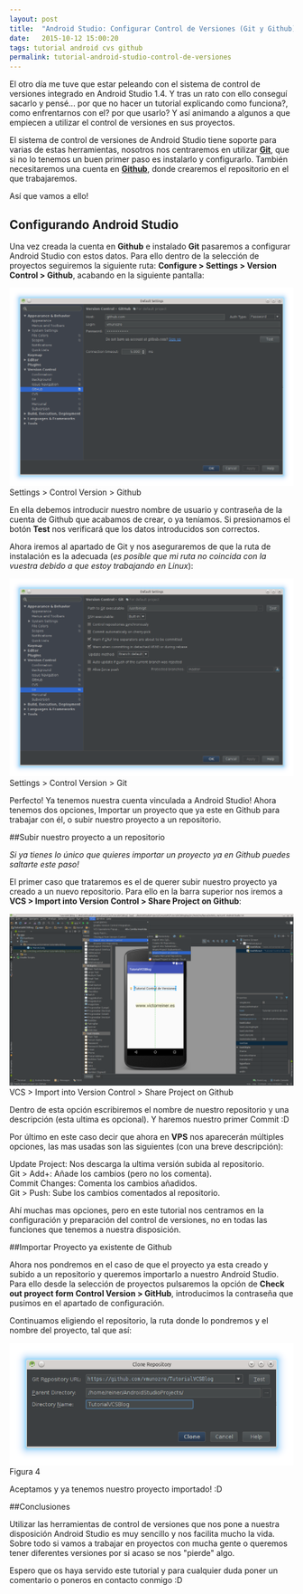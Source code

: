 ```yaml
---
layout: post
title:  "Android Studio: Configurar Control de Versiones (Git y Github)"
date:   2015-10-12 15:00:20
tags: tutorial android cvs github
permalink: tutorial-android-studio-control-de-versiones
---
```


El otro día me tuve que estar peleando con el sistema de control de versiones integrado en Android Studio 1.4. Y tras un rato con ello conseguí sacarlo y pensé... por que no hacer un tutorial explicando como funciona?, como enfrentarnos con el? por que usarlo? Y así animando a algunos a que empiecen a utilizar el control de versiones en sus proyectos.

El sistema de control de versiones de Android Studio tiene soporte para varias de estas herramientas, nosotros nos centraremos en utilizar **[Git][giturl]**, que si no lo tenemos un buen primer paso es instalarlo y configurarlo. También necesitaremos una cuenta en **[Github][githuburl]**, donde crearemos el repositorio en el que trabajaremos.

Así que vamos a ello!

## Configurando Android Studio

Una vez creada la cuenta en **Github** e instalado **Git** pasaremos a configurar Android Studio con estos datos. Para ello dentro de la selección de proyectos seguiremos la siguiente ruta: **Configure > Settings > Version Control > Github**, acabando en la siguiente pantalla:

<div class="ui centered card">
  <div class="image">
    <a href="/images/android-cvs-1.png"><img src="/images/android-cvs-1.png"></a>
  </div>
  <div class="content">
    <div class="description">
      Settings > Control Version > Github
    </div>
  </div>
</div>

En ella debemos introducir nuestro nombre de usuario y contraseña de la cuenta de Github que acabamos de crear, o ya teníamos. Si presionamos el botón **Test** nos verificará que los datos introducidos son correctos.

Ahora iremos al apartado de Git y nos aseguraremos de que la ruta de instalación es la adecuada (*es posible que mi ruta no coincida con la vuestra debido a que estoy trabajando en Linux*):

<div class="ui centered card">
  <div class="image">
    <a href="/images/android-cvs-3.png"><img src="/images/android-cvs-3.png"></a>
  </div>
  <div class="content">
    <div class="description">
      Settings > Control Version > Git
    </div>
  </div>
</div>

Perfecto! Ya tenemos nuestra cuenta vinculada a Android Studio! Ahora tenemos dos opciones, Importar un proyecto que ya este en Github para trabajar con él, o subir nuestro proyecto a un repositorio.

##Subir nuestro proyecto a un repositorio

*Si ya tienes lo único que quieres importar un proyecto ya en Github puedes saltarte este paso!*

El primer caso que trataremos es el de querer subir nuestro proyecto ya creado a un nuevo repositorio. Para ello en la barra superior nos iremos a **VCS > Import into Version Control > Share Project on Github**:

<div class="ui centered card">
  <div class="image">
    <a href="/images/android-cvs-4.png"><img src="/images/android-cvs-4.png"></a>
  </div>
  <div class="content">
    <div class="description">
      VCS > Import into Version Control > Share Project on Github
    </div>
  </div>
</div>

Dentro de esta opción escribiremos el nombre de nuestro repositorio y una descripción (esta ultima es opcional). Y haremos nuestro primer Commit :D

Por último en este caso decir que ahora en **VPS** nos aparecerán múltiples opciones, las mas usadas son las siguientes (con una breve descripción):

<div class="ui bulleted list">
  <div class="item">Update Project: Nos descarga la ultima versión subida al repositorio.</div>
  <div class="item">Git > Add+: Añade los cambios (pero no los comenta).</div>
  <div class="item">Commit Changes: Comenta los cambios añadidos.</div>
  <div class="item">Git > Push: Sube los cambios comentados al repositorio.</div>
</div>

Ahí muchas mas opciones, pero en este tutorial nos centramos en la configuración y preparación del control de versiones, no en todas las funciones que tenemos a nuestra disposición.

##Importar Proyecto ya existente de Github

Ahora nos pondremos en el caso de que el proyecto ya esta creado y subido a un repositorio y queremos importarlo a nuestro Android Studio. Para ello desde la selección de proyectos pulsaremos la opción de **Check out proyect form Control Version > GitHub**, introducimos la contraseña que pusimos en el apartado de configuración.

Continuamos eligiendo el repositorio, la ruta donde lo pondremos y el nombre del proyecto, tal que así:

<div class="ui centered card">
  <div class="image">
    <a href="/images/android-cvs-10.png"><img src="/images/android-cvs-10.png"></a>
  </div>
  <div class="content">
    <div class="description">
      Figura 4
    </div>
  </div>
</div>

Aceptamos y ya tenemos nuestro proyecto importado! :D

##Conclusiones

Utilizar las herramientas de control de versiones que nos pone a nuestra disposición Android Studio es muy sencillo y nos facilita mucho la vida. Sobre todo si vamos a trabajar en proyectos con mucha gente o queremos tener diferentes versiones por si acaso se nos "pierde" algo.

Espero que os haya servido este tutorial y para cualquier duda poner un comentario o poneros en contacto conmigo :D

[giturl]:   https://git-scm.com/
[githuburl]:   https://github.com/
